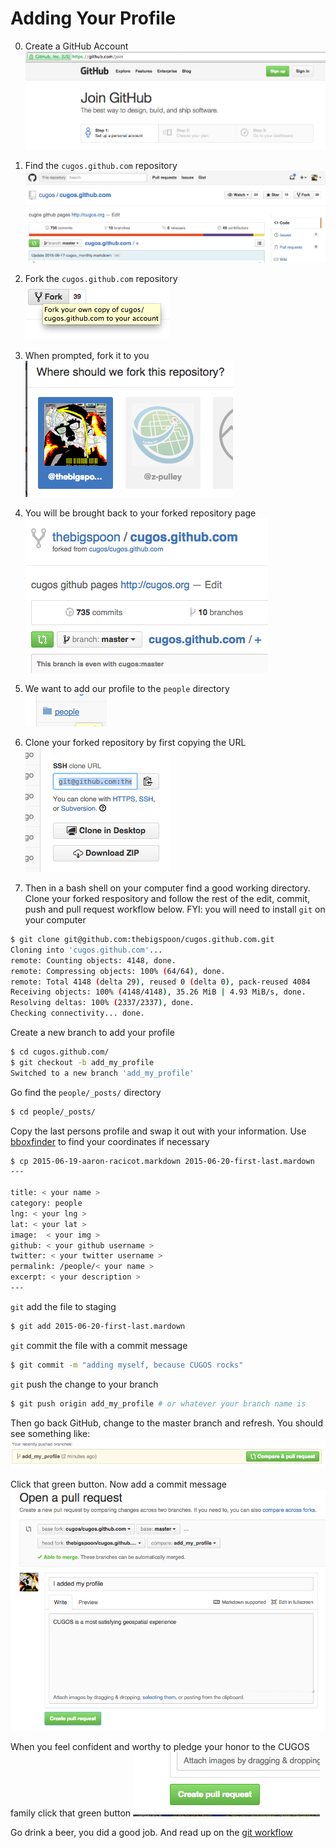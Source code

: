 # Adding Your Profile

0. Create a GitHub Account<br/>
![join github](image/join_github.png)

0. Find the `cugos.github.com` repository<br/>
![cugos](image/cugos.png)

0. Fork the `cugos.github.com` repository<br/>
![fork it](image/fork_it.png)

0. When prompted, fork it to you<br/>
![fork it to you](image/fork_it_to_you.png)

0. You will be brought back to your forked repository page<br/>
![forked](image/forked_repo.png)

0. We want to add our profile to the `people` directory<br/>
![people](image/people.png)

0. Clone your forked repository by first copying the URL<br/>
![clone_repo](image/clone_repo.png)

0. Then in a bash shell on your computer find a good working directory. Clone your forked respository and follow the rest of the edit, commit, push and pull request workflow below. FYI: you will need to install `git` on your computer<br/>
```bash
$ git clone git@github.com:thebigspoon/cugos.github.com.git
Cloning into 'cugos.github.com'...
remote: Counting objects: 4148, done.
remote: Compressing objects: 100% (64/64), done.
remote: Total 4148 (delta 29), reused 0 (delta 0), pack-reused 4084
Receiving objects: 100% (4148/4148), 35.26 MiB | 4.93 MiB/s, done.
Resolving deltas: 100% (2337/2337), done.
Checking connectivity... done.
```

Create a new branch to add your profile<br/>
```bash
$ cd cugos.github.com/
$ git checkout -b add_my_profile
Switched to a new branch 'add_my_profile'
```

Go find the `people/_posts/` directory<br/>
```bash
$ cd people/_posts/
```

Copy the last persons profile and swap it out with your information. Use [bboxfinder](http://bboxfinder.com) to find your coordinates if necessary<br/>
```bash
$ cp 2015-06-19-aaron-racicot.markdown 2015-06-20-first-last.mardown
---
 
title: < your name >
category: people
lng: < your lng >
lat: < your lat >
image:  < your img >
github: < your github username >
twitter: < your twitter username >
permalink: /people/< your name >
excerpt: < your description >
---
```

`git` add the file to staging<br/>
```bash
$ git add 2015-06-20-first-last.mardown
```

`git` commit the file with a commit message<br/>
```bash
$ git commit -m "adding myself, because CUGOS rocks"
```

`git` push the change to your branch<br/>
```bash
$ git push origin add_my_profile # or whatever your branch name is 
```

Then go back GitHub, change to the master branch and refresh. You should see something like:<br/>
![pull_request](image/pull_request.png)

Click that green button. Now add a commit message
![commit_message](image/commit_message.png)

When you feel confident and worthy to pledge your honor to the CUGOS family click that green button
![click_pull_request](image/click_pull_request.png)

Go drink a beer, you did a good job. And read up on the [git workflow](http://rogerdudler.github.io/git-guide/)
